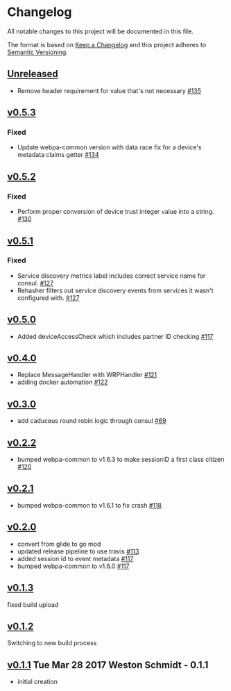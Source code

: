 # Changelog
All notable changes to this project will be documented in this file.

The format is based on [Keep a Changelog](http://keepachangelog.com/en/1.0.0/)
and this project adheres to [Semantic Versioning](http://semver.org/spec/v2.0.0.html).
## [Unreleased]
- Remove header requirement for value that's not necessary [#135](https://github.com/xmidt-org/talaria/pull/135)


## [v0.5.3]
### Fixed
- Update webpa-common version with data race fix for a device's metadata claims getter [#134](https://github.com/xmidt-org/talaria/pull/134)

## [v0.5.2]
### Fixed
- Perform proper conversion of device trust integer value into a string. [#130](https://github.com/xmidt-org/talaria/pull/130)

## [v0.5.1]
### Fixed
- Service discovery metrics label includes correct service name for consul. [#127](https://github.com/xmidt-org/talaria/pull/127)
- Rehasher filters out service discovery events from services it wasn't configured with. [#127](https://github.com/xmidt-org/talaria/pull/127)

## [v0.5.0]
- Added deviceAccessCheck which includes partner ID checking [#117](https://github.com/xmidt-org/talaria/pull/117)

## [v0.4.0]
- Replace MessageHandler with WRPHandler [#121](https://github.com/xmidt-org/talaria/pull/121)
- adding docker automation [#122](https://github.com/xmidt-org/talaria/pull/122)

## [v0.3.0]
- add caduceus round robin logic through consul [#69](https://github.com/xmidt-org/talaria/pull/69)

## [v0.2.2]
- bumped webpa-common to v1.6.3 to make sessionID a first class citizen [#120](https://github.com/xmidt-org/talaria/pull/120)

## [v0.2.1]
- bumped webpa-common to v1.6.1 to fix crash [#118](https://github.com/xmidt-org/talaria/pull/118)

## [v0.2.0]
- convert from glide to go mod
- updated release pipeline to use travis [#113](https://github.com/xmidt-org/talaria/pull/113)
- added session id to event metadata [#117](https://github.com/xmidt-org/talaria/pull/117)
- bumped webpa-common to v1.6.0 [#117](https://github.com/xmidt-org/talaria/pull/117)

## [v0.1.3]
fixed build upload

## [v0.1.2]
Switching to new build process

## [v0.1.1] Tue Mar 28 2017 Weston Schmidt - 0.1.1
- initial creation

[Unreleased]: https://github.com/Comcast/talaria/compare/v0.5.3...HEAD
[v0.5.3]: https://github.com/Comcast/talaria/compare/v0.5.2...v0.5.3
[v0.5.2]: https://github.com/Comcast/talaria/compare/v0.5.1...v0.5.2
[v0.5.1]: https://github.com/Comcast/talaria/compare/v0.5.0...v0.5.1
[v0.5.0]: https://github.com/Comcast/talaria/compare/v0.4.0...v0.5.0
[v0.4.0]: https://github.com/Comcast/talaria/compare/v0.3.0...v0.4.0
[v0.3.0]: https://github.com/Comcast/talaria/compare/v0.2.2...v0.3.0
[v0.2.2]: https://github.com/Comcast/talaria/compare/v0.2.1...v0.2.2
[v0.2.1]: https://github.com/Comcast/talaria/compare/v0.2.0...v0.2.1
[v0.2.0]: https://github.com/Comcast/talaria/compare/v0.1.3...v0.2.0
[v0.1.3]: https://github.com/Comcast/talaria/compare/v0.1.2...v0.1.3
[v0.1.2]: https://github.com/Comcast/talaria/compare/v0.1.1...v0.1.2
[v0.1.1]: https://github.com/Comcast/talaria/compare/v0.1.0...v0.1.1

